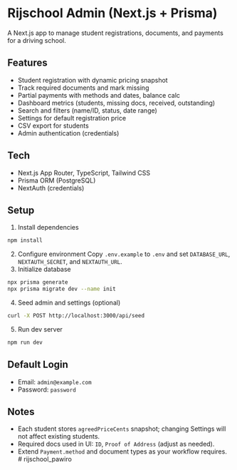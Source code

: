 # Rijschool Admin (Next.js + Prisma)

A Next.js app to manage student registrations, documents, and payments for a driving school.

## Features

- Student registration with dynamic pricing snapshot
- Track required documents and mark missing
- Partial payments with methods and dates, balance calc
- Dashboard metrics (students, missing docs, received, outstanding)
- Search and filters (name/ID, status, date range)
- Settings for default registration price
- CSV export for students
- Admin authentication (credentials)

## Tech

- Next.js App Router, TypeScript, Tailwind CSS
- Prisma ORM (PostgreSQL)
- NextAuth (credentials)

## Setup

1. Install dependencies

```bash
npm install
```

2. Configure environment
   Copy `.env.example` to `.env` and set `DATABASE_URL`, `NEXTAUTH_SECRET`, and `NEXTAUTH_URL`.
3. Initialize database

```bash
npx prisma generate
npx prisma migrate dev --name init
```

4. Seed admin and settings (optional)

```bash
curl -X POST http://localhost:3000/api/seed
```

5. Run dev server

```bash
npm run dev
```

## Default Login

- Email: `admin@example.com`
- Password: `password`

## Notes

- Each student stores `agreedPriceCents` snapshot; changing Settings will not affect existing students.
- Required docs used in UI: `ID`, `Proof of Address` (adjust as needed).
- Extend `Payment.method` and document types as your workflow requires.
#   r i j s c h o o l _ p a w i r o  
 